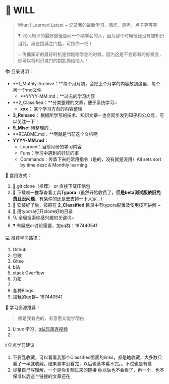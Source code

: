 # :memo: WILL

>  What I Learned Latest  ~  记录我的最新学习、感悟、思考、点子等等等
>
>  :question::grey_exclamation: 询问知识的最好途径是问一个刚学会的人，因为那个时候他还没有被知识诅咒，尚在围城之门槛，可拉你一把！
>	
>  :bulb: 传播知识的最好时机是你刚刚学会的时候，因为这是不会再有的好机会，你可以将知识城门的钥匙抛给他人！



:books: 目录说明：

- **1_Mothly-Archive：**每个月月初，会把上个月学的内容放到这里，每个月一个md文件	
  - **YYYY-MM.md：**过去的学习内容
- **2_Classified：**分类整理的文章，便于系统学习~
  - **xxx：** 某个学习方向的内容整理
- **3_Release：** 根据所学写的技术、知识文章~ 也会同步发到知乎和公众号，可以关注一下！
- **9_Misc:** 待整理的...
- **README.md：**啊就是当前这个文档啊
- **YYYY-MM.md：** 
  - Learned：当前月份的学习内容
  - Funs：学习中遇到的好玩的事
  - Commands：传承下来的常用指令（是的，没有就是没用）All sets sort by time desc  &  Monthly learning




:rice: 食用方式：

1. :link: git clone（推荐） or  直接下载压缩包
2. :eyes: 下载唯一推荐查看工具**Typora**（虽然开始收费了，**但是beta测试版依旧免费且没问题**，有条件的还是去支持一下人家...）
3. :briefcase: 安装好了后，按照在 **2_Classified** 目录中有typora配置及使用技巧讲解 ~
4. :open_book: 用typora打开clone好的目录
5. :mag: 全局搜索你感兴趣的关键词~
6. :question: 有疑惑or讨论需要，加qq群：187440541



:computer: 推荐学习路径：

1. Github
2. 谷歌
3. Gitee
4. b站
5. stack Overflow
6. 力扣
7. 
8. 各种Blogs
9. 加我的qq群~ 187440541



:link: 学习资源推荐！

> 都是我看完的，有意思又能学明白

1. Linux 学习，[b站兄弟连视频](https://www.bilibili.com/video/BV1mW411i7Qf?p=105&spm_id_from=333.1007.top_right_bar_window_history.content.click) 
1. 



:exclamation: 亿点学习建议

1. 不要乱收藏，可以看看我那个Classified里面的links，都是瞎收藏，大多数只看了一半就收藏，结果基本没看完，以后也基本看不完。。不过也是有意
2. 尽量自己写理解，一个是你复制过来的链接 你以后也不会看了，再一个，也不保准以后这个链接的文章还在
